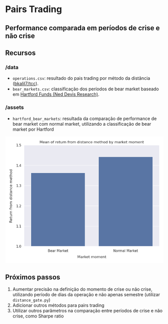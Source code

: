 # Pairs Trading
## Performance comparada em períodos de crise e não crise

## Recursos

### /data

- `operations.csv`: resultado do pais trading por método da distância ([bkalil7/tcc](https://github.com/bkalil7/tcc)).
- `bear_markets.csv`: classificação dos períodos de bear market baseado em [Hartford Funds (Ned Devis Research)](https://www.hartfordfunds.com/dam/en/docs/pub/whitepapers/CCWP045.pdf).

### /assets

- `hartford_bear_markets`: resultada da comparação de performance de bear market com normal market, utilizando a classificação de bear market por Hartford

![plot](./assets/hartford_bear_markets.png)

## Próximos passos

1. Aumentar precisão na definição do momento de crise ou não crise, utilizando período de dias da operação e não apenas semestre (utilizar `distance_gate.py`)
2. Adicionar outros métodos para pairs trading
3. Utilizar outros parâmetros na comparação entre períodos de crise e não crise, como Sharpe ratio